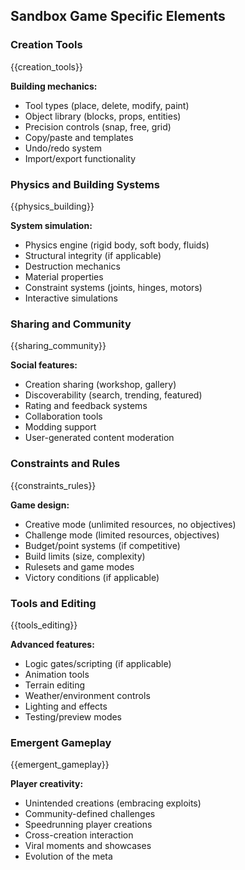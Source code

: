 ## Sandbox Game Specific Elements

### Creation Tools

{{creation_tools}}

**Building mechanics:**

- Tool types (place, delete, modify, paint)
- Object library (blocks, props, entities)
- Precision controls (snap, free, grid)
- Copy/paste and templates
- Undo/redo system
- Import/export functionality

### Physics and Building Systems

{{physics_building}}

**System simulation:**

- Physics engine (rigid body, soft body, fluids)
- Structural integrity (if applicable)
- Destruction mechanics
- Material properties
- Constraint systems (joints, hinges, motors)
- Interactive simulations

### Sharing and Community

{{sharing_community}}

**Social features:**

- Creation sharing (workshop, gallery)
- Discoverability (search, trending, featured)
- Rating and feedback systems
- Collaboration tools
- Modding support
- User-generated content moderation

### Constraints and Rules

{{constraints_rules}}

**Game design:**

- Creative mode (unlimited resources, no objectives)
- Challenge mode (limited resources, objectives)
- Budget/point systems (if competitive)
- Build limits (size, complexity)
- Rulesets and game modes
- Victory conditions (if applicable)

### Tools and Editing

{{tools_editing}}

**Advanced features:**

- Logic gates/scripting (if applicable)
- Animation tools
- Terrain editing
- Weather/environment controls
- Lighting and effects
- Testing/preview modes

### Emergent Gameplay

{{emergent_gameplay}}

**Player creativity:**

- Unintended creations (embracing exploits)
- Community-defined challenges
- Speedrunning player creations
- Cross-creation interaction
- Viral moments and showcases
- Evolution of the meta
